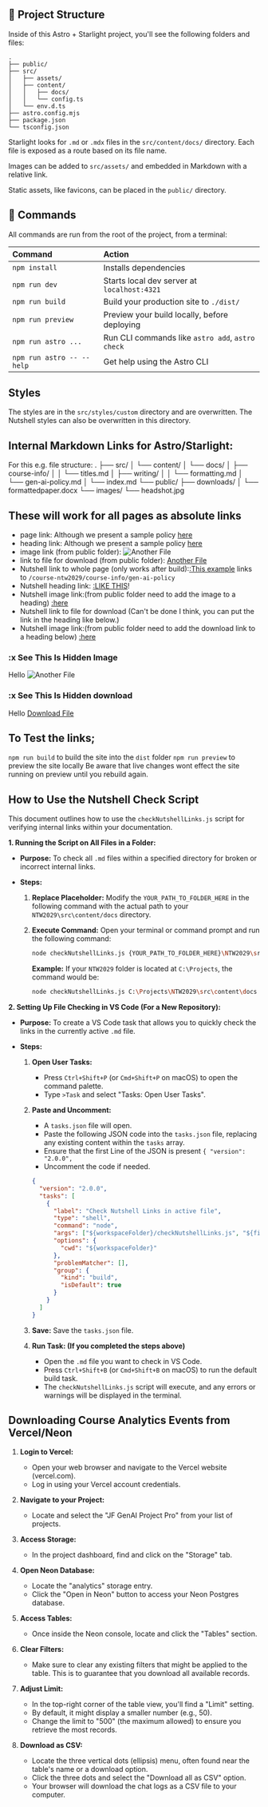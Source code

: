 ## 🚀 Project Structure

Inside of this Astro + Starlight project, you'll see the following folders and files:

```
.
├── public/
├── src/
│   ├── assets/
│   ├── content/
│   │   ├── docs/
│   │   └── config.ts
│   └── env.d.ts
├── astro.config.mjs
├── package.json
└── tsconfig.json
```

Starlight looks for `.md` or `.mdx` files in the `src/content/docs/` directory. Each file is exposed as a route based on its file name.

Images can be added to `src/assets/` and embedded in Markdown with a relative link.

Static assets, like favicons, can be placed in the `public/` directory.

## 🧞 Commands

All commands are run from the root of the project, from a terminal:

| Command                   | Action                                           |
| :------------------------ | :----------------------------------------------- |
| `npm install`             | Installs dependencies                            |
| `npm run dev`             | Starts local dev server at `localhost:4321`      |
| `npm run build`           | Build your production site to `./dist/`          |
| `npm run preview`         | Preview your build locally, before deploying     |
| `npm run astro ...`       | Run CLI commands like `astro add`, `astro check` |
| `npm run astro -- --help` | Get help using the Astro CLI                     |

## Styles

The styles are in the `src/styles/custom` directory and are overwritten. The Nutshell styles can also be overwritten in this directory.

## Internal Markdown Links for Astro/Starlight:

For this e.g. file structure:
.
├── src/
│ └── content/
│ └── docs/
│ ├── course-info/
│ │ └── titles.md
│ ├── writing/
│ │ └── formatting.md
│ └── gen-ai-policy.md
│ └── index.md
└── public/
├── downloads/
│ └── formattedpaper.docx
└── images/
└── headshot.jpg

## These will work for all pages as absolute links

- page link: Although we present a sample policy [here](/course-ntw2029/course-info/gen-ai-policy)
- heading link: Although we present a sample policy [here](/course-ntw2029/course-info/gen-ai-policy/#nus-general-genai-policy)
- image link (from public folder): ![Another File](/images/add-another-file.png)
- link to file for download (from public folder): [Another File](/downloads/formattedpaper.docx)
- Nutshell link to whole page (only works after build):[:This example](/course-ntw2029/course-info/gen-ai-policy) links to `/course-ntw2029/course-info/gen-ai-policy`
- Nutshell heading link: [:LIKE THIS](/course-ntw2029/course-info/gen-ai-policy/#nus-general-genai-policy)!
- Nutshell image link:(from public folder need to add the image to a heading) [:here](/#see-this-is-hidden-image)
- Nutshell link to file for download (Can't be done I think, you can put the link in the heading like below.)
- Nutshell image link:(from public folder need to add the download link to a heading below) [:here](/#see-this-is-hidden-download)

### :x See This Is Hidden Image

Hello
![Another File](/images/add-another-file.png)

### :x See This Is Hidden download

Hello
[Download File](/downloads/formattedpaper.docx)

## To Test the links;

`npm run build` to build the site into the `dist` folder
`npm run preview` to preview the site locally
Be aware that live changes wont effect the site running on preview until you rebuild again.

## How to Use the Nutshell Check Script

This document outlines how to use the `checkNutshellLinks.js` script for verifying internal links within your documentation.

**1. Running the Script on All Files in a Folder:**

- **Purpose:** To check all `.md` files within a specified directory for broken or incorrect internal links.
- **Steps:**

  1.  **Replace Placeholder:** Modify the `YOUR_PATH_TO_FOLDER_HERE` in the following command with the actual path to your `NTW2029\src\content/docs` directory.
  2.  **Execute Command:** Open your terminal or command prompt and run the following command:

      ```bash
      node checkNutshellLinks.js {YOUR_PATH_TO_FOLDER_HERE}\NTW2029\src\content\docs
      ```

      **Example:** If your `NTW2029` folder is located at `C:\Projects`, the command would be:

      ```bash
      node checkNutshellLinks.js C:\Projects\NTW2029\src\content\docs
      ```

**2. Setting Up File Checking in VS Code (For a New Repository):**

- **Purpose:** To create a VS Code task that allows you to quickly check the links in the currently active `.md` file.
- **Steps:**

  1.  **Open User Tasks:**
      - Press `Ctrl+Shift+P` (or `Cmd+Shift+P` on macOS) to open the command palette.
      - Type `>Task` and select "Tasks: Open User Tasks".
  2.  **Paste and Uncomment:**

      - A `tasks.json` file will open.
      - Paste the following JSON code into the `tasks.json` file, replacing any existing content within the `tasks` array.
      - Ensure that the first Line of the JSON is present `{ "version": "2.0.0",`
      - Uncomment the code if needed.

      ```json
      {
        "version": "2.0.0",
        "tasks": [
          {
            "label": "Check Nutshell Links in active file",
            "type": "shell",
            "command": "node",
            "args": ["${workspaceFolder}/checkNutshellLinks.js", "${file}"],
            "options": {
              "cwd": "${workspaceFolder}"
            },
            "problemMatcher": [],
            "group": {
              "kind": "build",
              "isDefault": true
            }
          }
        ]
      }
      ```

  3.  **Save:** Save the `tasks.json` file.
  4.  **Run Task: (If you completed the steps above)**
      - Open the `.md` file you want to check in VS Code.
      - Press `Ctrl+Shift+B` (or `Cmd+Shift+B` on macOS) to run the default build task.
      - The `checkNutshellLinks.js` script will execute, and any errors or warnings will be displayed in the terminal.

## Downloading Course Analytics Events from Vercel/Neon

1.  **Login to Vercel:**

    - Open your web browser and navigate to the Vercel website (vercel.com).
    - Log in using your Vercel account credentials.

2.  **Navigate to your Project:**

    - Locate and select the "JF GenAI Project Pro" from your list of projects.

3.  **Access Storage:**

    - In the project dashboard, find and click on the "Storage" tab.

4.  **Open Neon Database:**

    - Locate the "analytics" storage entry.
    - Click the "Open in Neon" button to access your Neon Postgres database.

5.  **Access Tables:**

    - Once inside the Neon console, locate and click the "Tables" section.

6.  **Clear Filters:**

    - Make sure to clear any existing filters that might be applied to the table. This is to guarantee that you download all available records.

7.  **Adjust Limit:**

    - In the top-right corner of the table view, you'll find a "Limit" setting.
    - By default, it might display a smaller number (e.g., 50).
    - Change the limit to "500" (the maximum allowed) to ensure you retrieve the most records.

8.  **Download as CSV:**
    - Locate the three vertical dots (ellipsis) menu, often found near the table's name or a download option.
    - Click the three dots and select the "Download all as CSV" option.
    - Your browser will download the chat logs as a CSV file to your computer.
